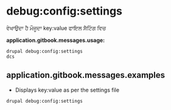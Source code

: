 # debug:config:settings
ਵੇਖਾਉਦਾ ਹੈ ਮੌਜੂਦਾ key:value ਫਾਇਲ ਸੈਟਿੰਗ ਵਿਚ

**application.gitbook.messages.usage:**
```
drupal debug:config:settings
dcs
```

## application.gitbook.messages.examples
* Displays key:value as per the settings file
```
drupal debug:config:settings
```
